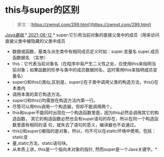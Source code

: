 <!--yml
category: 未分类
date: 0001-01-01 00:00:00
--->

# this与super的区别

> 原文：[https://zwmst.com/299.html](https://zwmst.com/299.html)

   [ *Java基础* ](https://zwmst.com/java%e5%9f%ba%e7%a1%80)*[ <time datetime="2021-08-12T17:16:33+08:00"> 2021-08-12 </time> ](https://zwmst.com/299.html)  *   super:它引用当前对象的直接父类中的成员（用来访问直接父类中被隐藏的父类中成员
*   数据或函数，基类与派生类中有相同成员定义时如：super.变量名 super.成员函数据名 （实参）
*   this：它代表当前对象名（在程序中易产生二义性之处，应使用this来指明当前对象；如果函数的形参与类中的成员数据同名，这时需用this来指明成员变量名）
*   super()和this()类似,区别是，super()在子类中调用父类的构造方法，this()在本类内
*   调用本类的其它构造方法。
*   super()和this()均需放在构造方法内第一行。
*   尽管可以用this调用一个构造器，但却不能调用两个。
*   this和super不能同时出现在一个构造函数里面，因为this必然会调用其它的构造函数， 其它的构造函数必然也会有super语句的存在，所以在同一个构造函数里面有相同的语 句，就失去了语句的意义，编译器也不会通过。
*   this()和super()都指的是对象，所以，均不可以在static环境中使用。包括：static变
*   量,static方法，static语句块。
*   从本质上讲，this是一个指向本对象的指针, 然而super是一个Java关键字。*